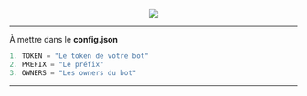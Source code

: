 <p align="center">
<img src="https://readme-typing-svg.herokuapp.com?size=38&color=F7F7F7&center=true&lines=One+For+All">
</p>


---
À mettre dans le **config.json**

```py
1. TOKEN = "Le token de votre bot"
2. PREFIX = "Le préfix"
3. OWNERS = "Les owners du bot"
```
---

